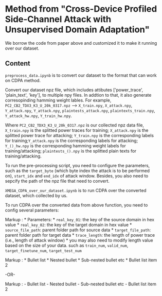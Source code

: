 # Method from "Cross-Device Profiled Side-Channel Attack with Unsupervised Domain Adaptation"

We borrow the code from paper above and customized it to make it running over our dataset.

## Content
```preprocess_data.ipynb``` is to convert our dataset to the format that can work on CDPA method.  

Convert our dataset npz file, which includes attibutes ['power_trace', 'plain_text', 'key'], to multiple npy files. In addtion to that, it also generate corresopinding hamming weight lables. For example,
```PC2_CB2_TDX3_K3_U_20k_0317.npz``` --> ```X_train.npy```, ```X_attack.npy```, ```Y_attack.npy```, ```Y_attack.npy```, ```plaintests_attack.npy```, ```plaintexts_train.npy```, ```Y_attack_hw.npy```, ```Y_train_hw.npy```.

Where ```PC2_CB2_TDX3_K3_U_20k_0317.npz``` is our collected npz data file, ```X_train.npy``` is the splitted power traces for training; ```X_attack.npy``` is the splitted power trace for attacking; ```Y_train.npy``` is the corresponding labels for training;```Y_attack.npy``` is the corresponding labels for attacking; ```Y_()_hw.npy``` is the corresponding hamming weight labels for training/attacking; ```plaintests_().npy``` is the splitted plain texts for training/attacking.

To run the pre-processing script, you need to configure the parameters, such as the ```target_byte``` (which byte index the attack is to be performed on), ```start_idx``` and ```end_idx``` of attack window. Besides, you also need to sepcify the path of the npz file that need to convert.

```XMEGA_CDPA_over_our_dataset.ipynb``` is to run CDPA over the converted dataset, which collected by us.

To run CDPA over the converted data from above function, you need to config several parameters:

Markup : * Parameters:
            * ```real_key_01```: the key of the source domain in hex value
            * ```real_key_02```: the key of the target domain in hex value
            * ```source_file_path```: parent folder path for source data
            * ```target_file_path```: parent folder path for target data
            * ```trace_length```: the length of power trace (i.e., length of attack window)
            * you may also need to modify length value based on the size of your data. such as ```train_num```, ```valid_num```, ```target_finetune_num```, ```target_test_num```

Markup : * Bullet list
             * Nested bullet
                 * Sub-nested bullet etc
         * Bullet list item 2

-OR-

Markup : - Bullet list
             - Nested bullet
                 - Sub-nested bullet etc
         - Bullet list item 2
